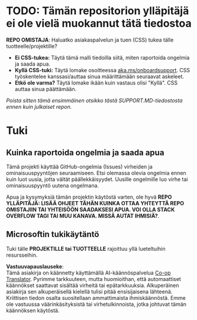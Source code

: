 <!--
CO_OP_TRANSLATOR_METADATA:
{
  "original_hash": "b7244261ee19497082edf33bcce64717",
  "translation_date": "2025-05-17T05:49:23+00:00",
  "source_file": "SUPPORT.md",
  "language_code": "fi"
}
-->
# TODO: Tämän repositorion ylläpitäjä ei ole vielä muokannut tätä tiedostoa

**REPO OMISTAJA**: Haluatko asiakaspalvelun ja tuen (CSS) tukea tälle tuotteelle/projektille?

- **Ei CSS-tukea:** Täytä tämä malli tiedoilla siitä, miten raportoida ongelmia ja saada apua.
- **Kyllä CSS-tuki:** Täytä lomake osoitteessa [aka.ms/onboardsupport](https://aka.ms/onboardsupport). CSS työskentelee kanssasi/auttaa sinua määrittämään seuraavat askeleet.
- **Etkö ole varma?** Täytä lomake ikään kuin vastaus olisi "Kyllä". CSS auttaa sinua päättämään.

*Poista sitten tämä ensimmäinen otsikko tästä SUPPORT.MD-tiedostosta ennen kuin julkaiset repon.*

# Tuki

## Kuinka raportoida ongelmia ja saada apua  

Tämä projekti käyttää GitHub-ongelmia (Issues) virheiden ja ominaisuuspyyntöjen seuraamiseen. Etsi olemassa olevia ongelmia ennen kuin luot uusia, jotta vältät päällekkäisyydet. Uusille ongelmille luo virhe tai ominaisuuspyyntö uutena ongelmana.

Apua ja kysymyksiä tämän projektin käytöstä varten, ole hyvä **REPO YLLÄPITÄJÄ: LISÄÄ OHJEET TÄHÄN KUINKA OTTAA YHTEYTTÄ REPO OMISTAJIIN TAI YHTEISÖÖN SAADAKSESI APUA. VOI OLLA STACK OVERFLOW TAGI TAI MUU KANAVA. MISSÄ AUTAT IHMISIÄ?**.

## Microsoftin tukikäytäntö  

Tuki tälle **PROJEKTILLE tai TUOTTEELLE** rajoittuu yllä lueteltuihin resursseihin.

**Vastuuvapauslauseke**:  
Tämä asiakirja on käännetty käyttämällä AI-käännöspalvelua [Co-op Translator](https://github.com/Azure/co-op-translator). Pyrimme tarkkuuteen, mutta huomioithan, että automaattiset käännökset saattavat sisältää virheitä tai epätarkkuuksia. Alkuperäinen asiakirja sen alkuperäisellä kielellä tulisi pitää ensisijaisena lähteenä. Kriittisen tiedon osalta suositellaan ammattimaista ihmiskäännöstä. Emme ole vastuussa väärinkäsityksistä tai virhetulkinnoista, jotka johtuvat tämän käännöksen käytöstä.